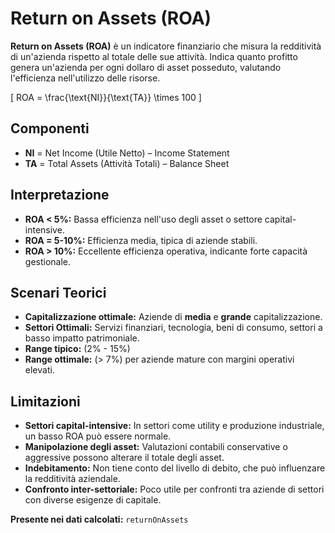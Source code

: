 # Return on Assets (ROA)

**Return on Assets (ROA)** è un indicatore finanziario che misura la redditività di un'azienda rispetto al totale delle sue attività. Indica quanto profitto genera un'azienda per ogni dollaro di asset posseduto, valutando l'efficienza nell'utilizzo delle risorse.

\[
ROA = \frac{\text{NI}}{\text{TA}} \times 100
\]

## Componenti

- **NI** = Net Income (Utile Netto) – Income Statement
- **TA** = Total Assets (Attività Totali) – Balance Sheet

## Interpretazione

- **ROA < 5%:** Bassa efficienza nell'uso degli asset o settore capital-intensive.
- **ROA = 5-10%:** Efficienza media, tipica di aziende stabili.
- **ROA > 10%:** Eccellente efficienza operativa, indicante forte capacità gestionale.

## Scenari Teorici

- **Capitalizzazione ottimale:** Aziende di **media** e **grande** capitalizzazione.
- **Settori Ottimali:** Servizi finanziari, tecnologia, beni di consumo, settori a basso impatto patrimoniale.
- **Range tipico:** \(2\% - 15\%\)
- **Range ottimale:** \(> 7\%\) per aziende mature con margini operativi elevati.

## Limitazioni

- **Settori capital-intensive:** In settori come utility e produzione industriale, un basso ROA può essere normale.
- **Manipolazione degli asset:** Valutazioni contabili conservative o aggressive possono alterare il totale degli asset.
- **Indebitamento:** Non tiene conto del livello di debito, che può influenzare la redditività aziendale.
- **Confronto inter-settoriale:** Poco utile per confronti tra aziende di settori con diverse esigenze di capitale.

**Presente nei dati calcolati:** `returnOnAssets`
